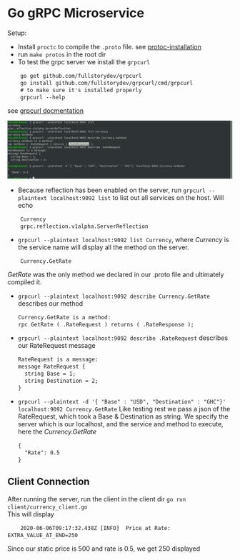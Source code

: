 # Go gRPC Microservice

Setup:
* Install `proctc` to compile the `.proto` file. see [protoc-installation](https://grpc.io/docs/protoc-installation/)
* run `make protos` in the root dir
* To test the grpc server we install the `grpcurl`
```install grpcurl
    go get github.com/fullstorydev/grpcurl
    go install github.com/fullstorydev/grpcurl/cmd/grpcurl
    # to make sure it's installed properly
    grpcurl --help
```
see [grpcurl docmentation](https://github.com/fullstorydev/grpcurl)

![grpcurl screenshot](./docs/grcpurl.png)
* Because reflection has been enabled on the server, run 
`grpcurl --plaintext localhost:9092 list` to list out all services on the host.
Will echo  
``` echo display
    Currency
    grpc.reflection.v1alpha.ServerReflection
```
* `grpcurl --plaintext localhost:9092 list Currency`, where *Currency* is the service name
will display all the method on the server.
``` echo display
    Currency.GetRate
```
*GetRate* was the only method we declared in our .proto file and ultimately compiled it.

* `grpcurl --plaintext localhost:9092 describe Currency.GetRate` describes our method
  ```
  Currency.GetRate is a method:
  rpc GetRate ( .RateRequest ) returns ( .RateResponse ); 
  ```
* `grpcurl --plaintext localhost:9092 describe .RateRequest` describes our RateRequest message
  ```
  RateRequest is a message:
  message RateRequest {
    string Base = 1;
    string Destination = 2;
  }
  ```
* `grpcurl --plaintext -d '{ "Base" : "USD", "Destination" : "GHC"}' localhost:9092 Currency.GetRate`
  Like testing rest we pass a json of the RateRequest, which took a Base & Destination as string.
  We specify the server which is our localhost, and the service and method to execute, here the *Currency.GetRate*
  ```
  {
    "Rate": 0.5
  }
  ```

## Client Connection
After running the server, run the client in the client dir `go run client/currency_client.go` <br>
This will display
```
    2020-06-06T09:17:32.438Z [INFO]  Price at Rate: EXTRA_VALUE_AT_END=250
```
Since our static price is 500 and rate is 0.5, we get 250 displayed